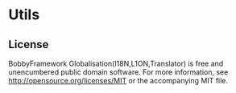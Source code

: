 # Utils
## License
BobbyFramework Globalisation(I18N,L1ON,Translator) is free and unencumbered public domain software. 
For more information, see http://opensource.org/licenses/MIT or the accompanying MIT file.
